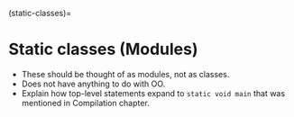 (static-classes)=
# Static classes (Modules)

- These should be thought of as modules, not as classes.
- Does not have anything to do with OO.
- Explain how top-level statements expand to `static void main` that was mentioned in Compilation chapter.
